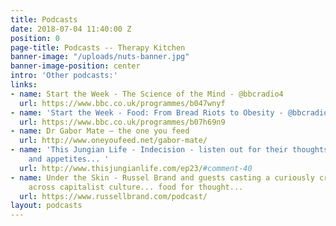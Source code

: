 ```yaml
---
title: Podcasts
date: 2018-07-04 11:40:00 Z
position: 0
page-title: Podcasts -- Therapy Kitchen
banner-image: "/uploads/nuts-banner.jpg"
banner-image-position: center
intro: 'Other podcasts:'
links:
- name: Start the Week - The Science of the Mind - @bbcradio4
  url: https://www.bbc.co.uk/programmes/b047wnyf
- name: 'Start the Week - Food: From Bread Riots to Obesity - @bbcradio4'
  url: https://www.bbc.co.uk/programmes/b07h69n9
- name: Dr Gabor Mate – the one you feed
  url: http://www.oneyoufeed.net/gabor-mate/
- name: 'This Jungian Life - Indecision - listen out for their thoughts on desires
    and appetites... '
  url: http://www.thisjungianlife.com/ep23/#comment-40
- name: Under the Skin - Russel Brand and guests casting a curiously critical eye
    across capitalist culture... food for thought...
  url: https://www.russellbrand.com/podcast/
layout: podcasts
---
```


